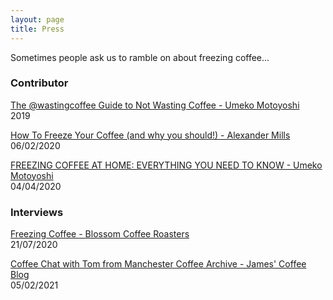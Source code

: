 ```yaml
---
layout: page
title: Press
---
```

Sometimes people ask us to ramble on about freezing coffee...

### Contributor ###

[The @wastingcoffee Guide to Not Wasting Coffee - Umeko Motoyoshi](https://umeshiso.com/listing/700208274/digital-download-not-wasting-coffee)  
2019

[How To Freeze Your Coffee (and why you should!) - Alexander Mills](https://alexandermills.ca/blog/freezing-coffee)  
06/02/2020

[FREEZING COFFEE AT HOME: EVERYTHING YOU NEED TO KNOW - Umeko Motoyoshi](https://urnex.com/blog/freezing-coffee-at-home-everything-you-need-to-know/#:~:text=Simply%20take%20your%20coffee%20out,size%20and%20a%20tastier%20brew.)  
04/04/2020

### Interviews ###

[Freezing Coffee - Blossom Coffee Roasters](https://blossomcoffee.co.uk/freezing-coffee/)  
21/07/2020

[Coffee Chat with Tom from Manchester Coffee Archive - James' Coffee Blog](https://jamesg.blog/2021/02/05/coffee-chat-manchester-coffee-archive)  
05/02/2021

